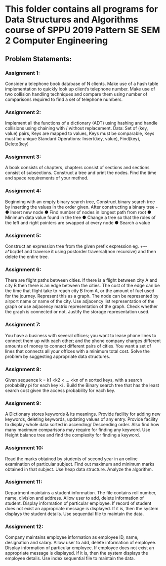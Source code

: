 # This folder contains all programs for Data Structures and Algorithms course of SPPU 2019 Pattern SE SEM 2 Computer Engineering

## Problem Statements:
### Assignment 1:
Consider a telephone book database of N clients. Make use of a hash table implementation to quickly look up client‘s telephone number. Make use of two collision handling techniques and compare them using number of comparisons required to find a set of telephone numbers.

### Assignment 2:
Implement all the functions of a dictionary (ADT) using hashing and handle collisions using chaining with / without replacement. Data: Set of (key, value) pairs, Keys are mapped to values, Keys must be comparable, Keys must be unique Standard Operations: Insert(key, value), Find(key), Delete(key)

### Assignment 3:
A book consists of chapters, chapters consist of sections and sections consist of subsections. Construct a tree and print the nodes. Find the time and space requirements of your method.

### Assignment 4:
Beginning with an empty binary search tree, Construct binary search tree by inserting the values in the order given. After constructing a binary tree -
● Insert new node
● Find number of nodes in longest path from root
● Minimum data value found in the tree
● Change a tree so that the roles of the left and right pointers are swapped at every node
● Search a value

### Assignment 5:
Construct an expression tree from the given prefix expression eg. +-- a*bc/def and traverse it using postorder traversal(non recursive) and then delete the entire tree.

### Assignment 6: 
There are flight paths between cities. If there is a flight between city A and city B then there is an edge between the cities. The cost of the edge can be the time that flight take to reach city B from A, or the amount of fuel used for the journey. Represent this as a graph. The node can be represented by airport name or name of the city. Use adjacency list representation of the graph or use adjacency matrix representation of the graph. Check whether the graph is connected or not. Justify the storage representation used.

### Assignment 7:
You have a business with several offices; you want to lease phone lines to connect them up with each other; and the phone company charges different amounts of money to connect different pairs of cities. You want a set of lines that connects all your offices with a minimum total cost. Solve the problem by suggesting appropriate data structures.

### Assignment 8:
Given sequence k = k1 <k2 < ... <kn of n sorted keys, with a search probability pi for each key ki . Build the Binary search tree that has the least search cost given the access probability for each key.

### Assignment 9:
A Dictionary stores keywords & its meanings. Provide facility for adding new keywords, deleting keywords, updating values of any entry. Provide facility to display whole data sorted in ascending/ Descending order. Also find how many maximum comparisons may require for finding any keyword. Use Height balance tree and find the complexity for finding a keyword.

### Assignment 10:
Read the marks obtained by students of second year in an online examination of particular subject. Find out maximum and minimum marks obtained in that subject. Use heap data structure. Analyze the algorithm.

### Assignment 11:
Department maintains a student information. The file contains roll number, name, division and address. Allow user to add, delete information of student. Display information of particular employee. If record of student does not exist an appropriate message is displayed. If it is, then the system displays the student details. Use sequential file to maintain the data.

### Assignment 12:
Company maintains employee information as employee ID, name, designation and salary. Allow user to add, delete information of employee. Display information of particular employee. If employee does not exist an appropriate message is displayed. If it is, then the system displays the employee details. Use index sequential file to maintain the data.
